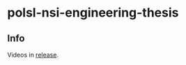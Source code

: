 # polsl-nsi-engineering-thesis

## Info

Videos in [release](https://github.com/rbrauner/polsl-nsi-engineering-thesis/releases/tag/v1.0.1).
